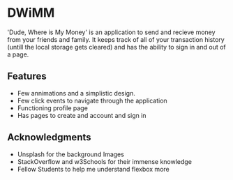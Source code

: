 # DWiMM

'Dude, Where is My Money' is an application to send and recieve money from your friends and family. It keeps track of all of your transaction history (untill the local storage gets cleared) and has the ability to sign in and out of a page.

## Features

- Few annimations and a simplistic design.
- Few click events to navigate through the application
- Functioning profile page
- Has pages to create and account and sign in


## Acknowledgments

- Unsplash for the background Images
- StackOverflow and w3Schools for their immense knowledge
- Fellow Students to help me understand flexbox more
